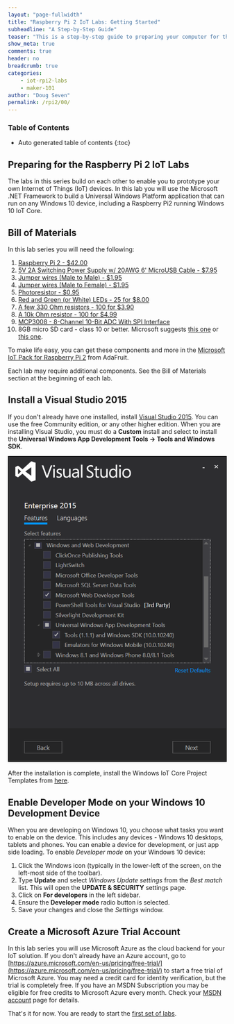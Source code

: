 ```yaml
---
layout: "page-fullwidth"
title: "Raspberry Pi 2 IoT Labs: Getting Started"
subheadline: "A Step-by-Step Guide"
teaser: "This is a step-by-step guide to preparing your computer for the Raspberry Pi 2 IoT Labs."
show_meta: true
comments: true
header: no
breadcrumb: true
categories:
    - iot-rpi2-labs
    - maker-101
author: "Doug Seven"
permalink: /rpi2/00/
---
```

### Table of Contents
*  Auto generated table of contents
{:toc}

## Preparing for the Raspberry Pi 2 IoT Labs
The labs in this series build on each other to enable you to prototype your own Internet of Things (IoT) devices. In this lab you will use the Microsoft .NET Framework to build a Universal Windows Platform application that can run on any Windows 10 device, including a Raspberry Pi2 running Windows 10 IoT Core.

## Bill of Materials
In this lab series you will need the following:

1. [Raspberry Pi 2 - $42.00](http://www.amazon.com/Raspberry-Pi-Model-Project-Board/dp/B00T2U7R7I/)
2. [5V 2A Switching Power Supply w/ 20AWG 6' MicroUSB Cable - $7.95](https://www.adafruit.com/product/1995)
3. [Jumper wires (Male to Male) - $1.95](https://www.adafruit.com/product/1957)
4. [Jumper wires (Male to Female) - $1.95](https://www.adafruit.com/product/1954)
5. [Photoresistor - $0.95](https://www.adafruit.com/products/161)
6. [Red and Green (or White) LEDs - 25 for $8.00](http://www.adafruit.com/products/297)
7. [A few 330 Ohm resistors - 100 for $3.90](http://www.amazon.com/E-Projects-Resistors-Watt-330R-Pieces/dp/B00BVOR6IS/)
8. [A 10k Ohm resistor - 100 for $4.99](http://www.amazon.com/E-Projects-10k-Resistors-Watt-Pieces/dp/B00BWYS9BA/)
9. [MCP3008 - 8-Channel 10-Bit ADC With SPI Interface](https://www.adafruit.com/product/856)
10. 8GB micro SD card - class 10 or better. Microsoft suggests [this one](http://www.amazon.com/gp/product/B00IVPU786) or [this one](http://www.amazon.com/SanDisk-Ultra-Micro-SDHC-16GB/dp/9966573445).

To make life easy, you can get these components and more in the [Microsoft IoT Pack for Raspberry Pi 2](http://www.adafruit.com/windows10iotpi2) from AdaFruit.

Each lab may require additional components. See the Bill of Materials section at the beginning of each lab.

## Install a Visual Studio 2015
If you don't already have one installed, install [Visual Studio 2015](https://www.visualstudio.com/). You can use the free Community edition, or any other higher edition. When you are installing Visual Studio, you must do a __Custom__ install and select to install the __Universal Windows App Development Tools -> Tools and Windows SDK__. 

<img src="/images/rpi2/rpi2_install_uwp.png"/>

After the installation is complete, install the Windows IoT Core Project Templates from [here](https://visualstudiogallery.msdn.microsoft.com/55b357e1-a533-43ad-82a5-a88ac4b01dec).

## Enable Developer Mode on your Windows 10 Development Device
When you are developing on Windows 10, you choose what tasks you want to enable on the device. This includes any devices - Windows 10 desktops, tablets and phones. You can enable a device for development, or just app side loading. To enable _Developer mode_ on your Windows 10 device:

1. Click the Windows icon (typically in the lower-left of the screen, on the left-most side of the toolbar). 
2. Type __Update__ and select _Windows Update settings_ from the _Best match_ list. This will open the __UPDATE & SECURITY__ settings page. 
3. Click on __For developers__ in the left sidebar.
4. Ensure the __Developer mode__ radio button is selected.
5. Save your changes and close the _Settings_ window.  

## Create a Microsoft Azure Trial Account
In this lab series you will use Microsoft Azure as the cloud backend for your IoT solution. If you don't already have an Azure account, go to [https://azure.microsoft.com/en-us/pricing/free-trial/](https://azure.microsoft.com/en-us/pricing/free-trial/) to start a free trial of Microsoft Azure. You may need a credit card for identity verification, but the trial is completely free. If you have an MSDN Subscription you may be eligible for free credits to Microsoft Azure every month. Check your [MSDN account](https://msdn.microsoft.com/subscriptions/manage/) page for details.

That's it for now. You are ready to start the [first set of labs](/rpi2/01/).
